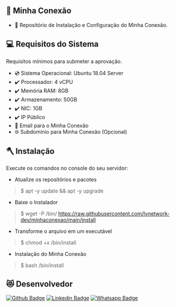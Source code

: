 ## :rocket: Minha Conexão
* :star_struck: Repositório de Instalação e Configuração do Minha Conexão.
 
## :computer: Requisitos do Sistema
Requisitos mínimos para submeter a aprovação.
 
* :cd: Sistema Operacional: Ubuntu 18.04 Server
* :heavy_check_mark: Processador: 4 vCPU
* :heavy_check_mark: Memória RAM: 8GB
* :heavy_check_mark: Armazenamento: 50GB
* :heavy_check_mark: NIC: 1GB
* :heavy_check_mark: IP Público
* :email: Email para o Minha Conexão
* :globe_with_meridians: Subdomínio para Minha Conexão (Opcional)

## :axe: Instalação
Execute os comandos no console do seu servidor:

* Atualize os repositórios e pacotes
>    $ apt -y update && apt -y upgrade

* Baixe o Instalador
>    $ wget -P /bin/ https://raw.githubusercontent.com/lvnetwork-dev/minhaconexao/main/install

* Transforme o arquivo em um executável
>    $ chmod +x /bin/install

* Instalação do Minha Conexão
>    $ bash /bin/install
 
## :heart_eyes_cat: Desenvolvedor
[![Github Badge](https://img.shields.io/badge/-Github-000?style=flat-square&logo=Github&logoColor=white&link=https://github.com/nilsonpessim)](https://github.com/nilsonpessim)
[![Linkedin Badge](https://img.shields.io/badge/-LinkedIn-blue?style=flat-square&logo=Linkedin&logoColor=white&link=https://br.linkedin.com/in/nilsonpessim)](https://br.linkedin.com/in/nilsonpessim)
[![Whatsapp Badge](https://img.shields.io/badge/-Whatsapp-4CA143?style=flat-square&labelColor=4CA143&logo=whatsapp&logoColor=white&link=https://api.whatsapp.com/send?phone=5537999351046)](https://api.whatsapp.com/send?phone=5537999351046)
